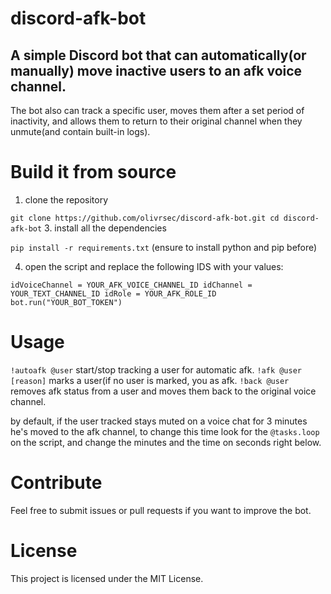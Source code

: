 # discord-afk-bot

## A simple Discord bot that can automatically(or manually) move inactive users to an afk voice channel. 
The bot also can track a specific user, moves them after a set period of inactivity, and allows them to return to their original channel when they unmute(and contain built-in logs).

# Build it from source
1. clone the repository

`git clone https://github.com/olivrsec/discord-afk-bot.git
 cd discord-afk-bot`
3. install all the dependencies

`pip install -r requirements.txt`
(ensure to install python and pip before)

4. open the script and replace the following IDS with your values:

`idVoiceChannel = YOUR_AFK_VOICE_CHANNEL_ID
idChannel = YOUR_TEXT_CHANNEL_ID
idRole = YOUR_AFK_ROLE_ID
bot.run("YOUR_BOT_TOKEN")`

# Usage
`!autoafk @user` 
start/stop tracking a user for automatic afk.
`!afk @user [reason]`
marks a user(if no user is marked, you  as afk.
`!back @user`
removes afk status from a user and moves them back to the original voice channel.

by default, if the user tracked stays muted on a voice chat for 3 minutes he's moved to the afk channel, to change this time look for the `@tasks.loop` on the script, and change the minutes and the time on seconds right below.

# Contribute
Feel free to submit issues or pull requests if you want to improve the bot.

# License
This project is licensed under the MIT License.
